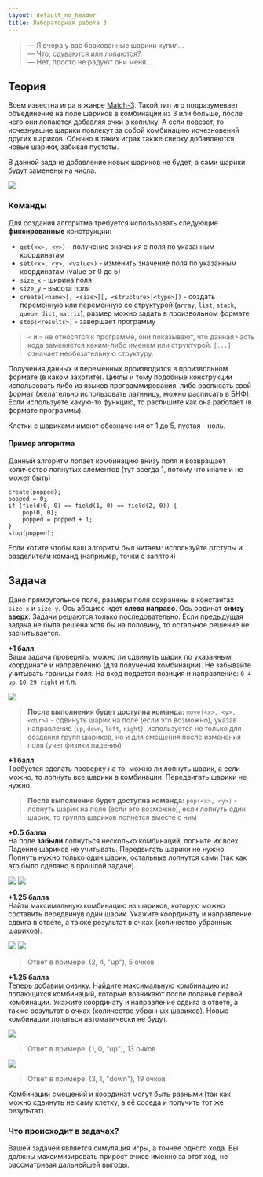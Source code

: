 ```yaml
---
layout: default_no_header
title: Лабораторная работа 3
---
```


> — Я вчера у вас бракованные шарики купил...  
> — Что, сдуваются или лопаются?  
> — Нет, просто не радуют они меня...

## Теория

Всем известна игра в жанре [Match-3]({{site.baseurl}}/ifmsh/lab-3-game). Такой тип игр подразумевает объединение на поле шариков в комбинации из 3 или больше,
после чего они лопаются добавляя очки в копилку. А если повезет, то исчезнувшие шарики повлекут за собой комбинацию исчезновений
других шариков. Обычно в таких играх также сверху добавляются новые шарики, забивая пустоты.

В данной задаче добавление новых шариков не будет, а сами шарики будут заменены на числа.

<img class="img-small" src="{{site.baseurl}}/resources/ifmsh/lab-3/07_demotivator.png">

### Команды

Для создания алгоритма требуется использовать следующие **фиксированные** конструкции:

- `get(<x>, <y>)` - получение значения с поля по указанным координатам
- `set(<x>, <y>, <value>)` - изменить значение поля по указанным координатам (value от 0 до 5)
- `size_x` - ширина поля
- `size_y` - высота поля
- `create(<name>[, <size>][, <structure>|<type>])` - создать переменную или переменную со структурой (`array`, `list`, `stack`, `queue`, 
`dict`, `matrix`), размер можно задать в произвольном формате
- `stop(<results>)` - завершает программу

> `<` и `>` не относятся к программе, они показывают, что данная часть кода заменяется каким-либо именем или структурой.
> `[...]` означает необязательную структуру.

Получения данных и переменных производится в произвольном формате (в каком захотите). Циклы и тому подобные конструкции 
использовать либо из языков программирования, либо расписать свой формат (желательно использовать латиницу, можно расписать
в БНФ). Если используете какую-то функцию, то распишите как она работает (в формате программы).

Клетки с шариками имеют обозначения от 1 до 5, пустая - ноль.

#### Пример алгоритма

Данный алгоритм лопает комбинацию внизу поля и возвращает количество лопнутых элементов (тут всегда 1, потому что 
иначе и не может быть)

```
create(popped);
popped = 0;
if (field(0, 0) == field(1, 0) == field(2, 0)) {
    pop(0, 0);
    popped = popped + 1;
}
stop(popped);
```

Если хотите чтобы ваш алгоритм был читаем: используйте отступы и разделители команд (например, точки с запятой) 

## Задача

Дано прямоугольное поле, размеры поля сохранены в константах `size_x` и `size_y`. Ось абсцисс идет **слева направо**. Ось 
ординат **снизу вверх**. Задачи решаются только последовательно. Если предыдущая задача не была решена хотя бы на половину,
то остальное решение не засчитывается.

**+1 балл**  
Ваша задача проверить, можно ли сдвинуть шарик по указанным координате и направлению (для получения комбинации). Не забывайте
учитывать границы поля. На вход подается позиция и направление: `0 4 up`, `10 29 right` и т.п.

<img class="img-small" src="{{site.baseurl}}/resources/ifmsh/lab-3/00_zero_field.png">

> **После выполнения будет доступна команда:** `move(<x>, <y>, <dir>)` - сдвинуть шарик на поле (если это возможно), указав 
> направление (`up`, `down`, `left`, `right`), используется не только для создания групп шариков, но и для смещения после 
> изменения поля (учет физики падения)

**+1 балл**  
Требуется сделать проверку на то, можно ли лопнуть шарик, а если можно, то лопнуть все шарики в комбинации. Передвигать шарики не нужно.

> **После выполнения будет доступна команда:** `pop(<x>, <y>)` - лопнуть шарик на поле (если это возможно), 
> если лопнуть один шарик, то группа шариков лопнется вместе с ним

**+0.5 балла**  
На поле **забыли** лопнуться несколько комбинаций, лопните их всех. Падение шариков не учитывать. 
Передвигать шарики не нужно. Лопнуть нужно только один шарик, остальные лопнутся сами (так как это было сделано в 
прошлой задаче). 

<img class="img-small" src="{{site.baseurl}}/resources/ifmsh/lab-3/01_first_field.png">
<img class="img-small" src="{{site.baseurl}}/resources/ifmsh/lab-3/02_first_field_sol.png">

**+1.25 балла**  
Найти максимальную комбинацию из шариков, которую можно составить передвинув один шарик. Укажите координату и 
направление сдвига в ответе, а также результат в очках (количество убранных шариков).

<img class="img-small" src="{{site.baseurl}}/resources/ifmsh/lab-3/03_second_field.png">
<img class="img-small" src="{{site.baseurl}}/resources/ifmsh/lab-3/04_second_field_sol.png">

> Ответ в примере: (2, 4, "up"), 5 очков

**+1.25 балла**  
Теперь добавим физику. Найдите максимальную комбинацию из лопающихся комбинаций, которые возникают после лопанья первой 
комбинации. Укажите координату и направление сдвига в ответе, а также результат в очках (количество убранных шариков).
Новые комбинации лопаться автоматически не будут.

<img src="{{site.baseurl}}/resources/ifmsh/lab-3/05_hard.png">

> Ответ в примере: (1, 0, "up"), 13 очков

<img src="{{site.baseurl}}/resources/ifmsh/lab-3/06_hard_2.png">

> Ответ в примере: (3, 1, "down"), 19 очков

Комбинации смещений и координат могут быть разными (так как можно сдвинуть не саму клетку, а её соседа и получить тот 
же результат).

### Что происходит в задачах?

Вашей задачей является симуляция игры, а точнее одного хода. Вы должны максимизировать прирост очков именно за этот ход, не
рассматривая дальнейшей выгоды.
